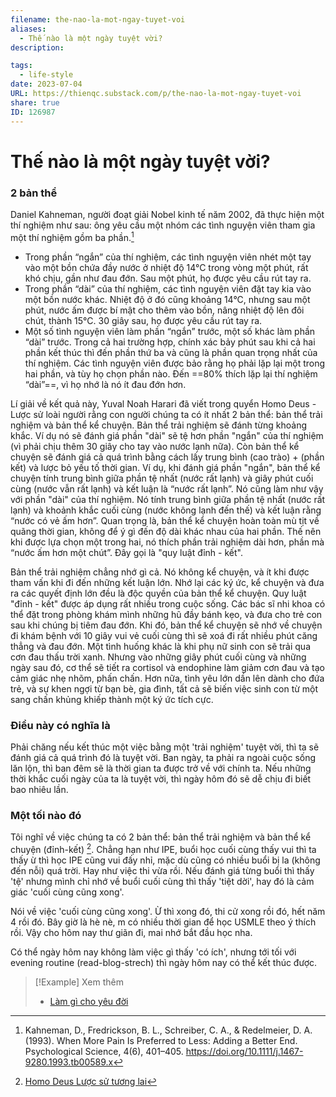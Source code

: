 ```yaml
---
filename: the-nao-la-mot-ngay-tuyet-voi
aliases:
  - Thế nào là một ngày tuyệt vời?
description: 

tags:
  - life-style
date: 2023-07-04
URL: https://thienqc.substack.com/p/the-nao-la-mot-ngay-tuyet-voi
share: true
ID: 126987
---
```

# Thế nào là một ngày tuyệt vời?

### 2 bản thể
Daniel Kahneman, người đoạt giải Nobel kinh tế năm 2002, đã thực hiện một thí nghiệm như sau: ông yêu cầu một nhóm các tình nguyện viên tham gia một thí nghiệm gồm ba phần.[^1]
- Trong phần “ngắn” của thí nghiệm, các tình nguyện viên nhét một tay vào một bồn chứa đầy nước ở nhiệt độ 14°C trong vòng một phút, rất khó chịu, gần như đau đớn. Sau một phút, họ được yêu cầu rút tay ra.
- Trong phần “dài” của thí nghiệm, các tình nguyện viên đặt tay kia vào một bồn nước khác. Nhiệt độ ở đó cũng khoảng 14°C, nhưng sau một phút, nước ấm được bí mật cho thêm vào bồn, nâng nhiệt độ lên đôi chút, thành 15°C. 30 giây sau, họ được yêu cầu rút tay ra.
- Một số tình nguyện viên làm phần “ngắn” trước, một số khác làm phần “dài” trước. Trong cả hai trường hợp, chính xác bảy phút sau khi cả hai phần kết thúc thì đến phần thứ ba và cũng là phần quan trọng nhất của thí nghiệm. Các tình nguyện viên được bảo rằng họ phải lặp lại một trong hai phần, và tùy họ chọn phần nào. Đến ==80% thích lặp lại thí nghiệm “dài”==, vì họ nhớ là nó ít đau đớn hơn. 

Lí giải về kết quả này, Yuval Noah Harari đã viết trong quyển Homo Deus - Lược sử loài người rằng con người chúng ta có ít nhất 2 bản thể: bản thể trải nghiệm và bản thể kể chuyện. Bản thể trải nghiệm sẽ đánh từng khoảng khắc. Ví dụ nó sẽ đánh giá phần "dài" sẽ tệ hơn phần "ngắn" của thí nghiệm (vì phải chịu thêm 30 giây cho tay vào nước lạnh nữa). Còn bản thể kể chuyện sẽ đánh giá cả quá trình bằng cách lấy trung bình (cao trào) + (phần kết) và lược bỏ yếu tố thời gian. Ví dụ, khi đánh giá phần "ngắn", bản thể kể chuyện tính trung bình giữa phần tệ nhất (nước rất lạnh) và giây phút cuối cùng (nước vẫn rất lạnh) và kết luận là “nước rất lạnh”. Nó cũng làm như vậy với phần "dài" của thí nghiệm. Nó tính trung bình giữa phần tệ nhất (nước rất lạnh) và khoảnh khắc cuối cùng (nước không lạnh đến thế) và kết luận rằng “nước có vẻ ấm hơn”. Quan trọng là, bản thể kể chuyện hoàn toàn mù tịt về quãng thời gian, không để ý gì đến độ dài khác nhau của hai phần. Thế nên khi được lựa chọn một trong hai, nó thích phần trải nghiệm dài hơn, phần mà “nước ấm hơn một chút”. Đây gọi là "quy luật đỉnh - kết".

Bản thể trải nghiệm chẳng nhớ gì cả. Nó không kể chuyện, và ít khi được tham vấn khi đi đến những kết luận lớn. Nhớ lại các ký ức, kể chuyện và đưa ra các quyết định lớn đều là độc quyền của bản thể kể chuyện. Quy luật "đỉnh - kết" được áp dụng rất nhiều trong cuộc sống. Các bác sĩ nhi khoa có thể đặt trong phòng khám mình những hũ đầy bánh kẹo, và đưa cho trẻ con sau khi chúng bị tiêm đau đớn. Khi đó, bản thể kể chuyện sẽ nhớ về chuyện đi khám bệnh với 10 giây vui vẻ cuối cùng thì sẽ xoá đi rất nhiều phút căng thẳng và đau đớn. Một tình huống khác là khi phụ nữ sinh con sẽ trải qua cơn đau thấu trời xanh. Nhưng vào những giây phút cuối cùng và những ngày sau đó, cơ thể sẽ tiết ra cortisol và endophine làm giảm cơn đau và tạo cảm giác nhẹ nhõm, phấn chấn. Hơn nữa, tình yêu lớn dần lên dành cho đứa trẻ, và sự khen ngợi từ bạn bè, gia đình, tất cả sẽ biến việc sinh con từ một sang chấn khủng khiếp thành một ký ức tích cực.

### Điều này có nghĩa là
Phải chăng nếu kết thúc một việc bằng một 'trải nghiệm' tuyệt vời, thì ta sẽ đánh giá cả quá trình đó là tuyệt vời. Ban ngày, ta phải ra ngoài cuộc sống lăn lộn, thì ban đêm sẽ là thời gian ta được trở về với chính ta. Nếu những thời khắc cuối ngày của ta là tuyệt vời, thì ngày hôm đó sẽ dễ chịu đi biết bao nhiêu lần. 

### Một tối nào đó
Tôi nghĩ về việc chúng ta có 2 bản thể: bản thể trải nghiệm và bản thể kể chuyện (đỉnh-kết) [^ban-the].  Chẳng hạn như IPE, buổi học cuối cùng thấy vui thì ta thấy ừ thì học IPE cũng vui đấy nhỉ, mặc dù cũng có nhiều buổi bị la (không đến nỗi) quá trời. Hay như việc thi vừa rồi. Nếu đánh giá từng buổi thì thấy 'tệ' nhưng mình chỉ nhớ về buổi cuối cùng thì thấy 'tiệt dời', hay đó là cảm giác 'cuối cùng cũng xong'.

Nói về việc 'cuối cùng cũng xong'. Ừ thì xong đó, thi cử xong rồi đó, hết năm 4 rồi đó. Bây giờ là hè nè, m có nhiều thời gian để học USMLE theo ý thích rồi. Vậy cho hôm nay thư giãn đi, mai nhớ bắt đầu học nha.

Có thể ngày hôm nay không làm việc gì thấy 'có ích', nhưng tới tối với evening routine (read-blog-strech) thì ngày hôm nay có thể kết thúc được.


> [!Example] Xem thêm
> - [Làm gì cho yêu đời](./lam-gi-cho-yeu-doi.md)

[^ban-the]: [Homo Deus Lược sử tương lai](../../Homo%20Deus%20L%C6%B0%E1%BB%A3c%20s%E1%BB%AD%20t%C6%B0%C6%A1ng%20lai.md)
[^1]: Kahneman, D., Fredrickson, B. L., Schreiber, C. A., & Redelmeier, D. A. (1993). When More Pain Is Preferred to Less: Adding a Better End. Psychological Science, 4(6), 401–405. https://doi.org/10.1111/j.1467-9280.1993.tb00589.x